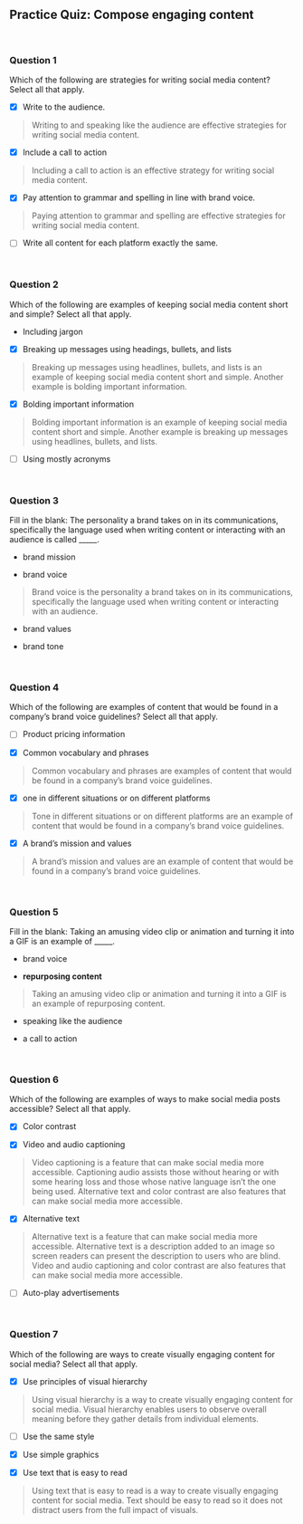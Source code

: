 ## Practice Quiz: Compose engaging content

<br>

### Question 1

Which of the following are strategies for writing social media content? Select all that apply.

+ [x] Write to the audience.

> Writing to and speaking like the audience are effective strategies for writing social media content.

+ [x] Include a call to action

> Including a call to action is an effective strategy for writing social media content.

+ [x] Pay attention to grammar and spelling in line with brand voice.

> Paying attention to grammar and spelling are effective strategies for writing social media content.

+ [ ] Write all content for each platform exactly the same.

<br>

### Question 2

Which of the following are examples of keeping social media content short and simple? Select all that apply.

+ Including jargon

+ [x] Breaking up messages using headings, bullets, and lists

> Breaking up messages using headlines, bullets, and lists is an example of keeping social media content short and simple. Another example is bolding important information.

+ [x] Bolding important information

> Bolding important information is an example of keeping social media content short and simple. Another example is breaking up messages using headlines, bullets, and lists.

+ [ ] Using mostly acronyms

<br>

### Question 3

Fill in the blank: The personality a brand takes on in its communications, specifically the language used when writing content or interacting with an audience is called _____.

- brand mission


- brand voice

> Brand voice is the personality a brand takes on in its communications, specifically the language used when writing content or interacting with an audience.


- brand values


- brand tone

<br>

### Question 4

Which of the following are examples of content that would be found in a company’s brand voice guidelines? Select all that apply.

+ [ ] Product pricing information

+ [x] Common vocabulary and phrases

> Common vocabulary and phrases are examples of content that would be found in a company’s brand voice guidelines.

+ [x] one in different situations or on different platforms

> Tone in different situations or on different platforms are an example of content that would be found in a company’s brand voice guidelines.

+ [x] A brand’s mission and values

> A brand’s mission and values are an example of content that would be found in a company’s brand voice guidelines.

<br>

### Question 5

Fill in the blank: Taking an amusing video clip or animation and turning it into a GIF is an example of _____.

- brand voice


- **repurposing content**

> Taking an amusing video clip or animation and turning it into a GIF is an example of repurposing content.


- speaking like the audience


- a call to action

<br>

### Question 6

Which of the following are examples of ways to make social media posts accessible? Select all that apply.

+ [x] Color contrast

+ [x] Video and audio captioning

> Video captioning is a feature that can make social media more accessible. Captioning audio assists those without hearing or with some hearing loss and those whose native language isn’t the one being used. Alternative text and color contrast are also features that can make social media more accessible.

+ [x] Alternative text

> Alternative text is a feature that can make social media more accessible. Alternative text is a description added to an image so screen readers can present the description to users who are blind. Video and audio captioning and color contrast are also features that can make social media more accessible.

+ [ ] Auto-play advertisements

<br>

### Question 7

Which of the following are ways to create visually engaging content for social media? Select all that apply.

+ [x] Use principles of visual hierarchy

> Using visual hierarchy is a way to create visually engaging content for social media. Visual hierarchy enables users to observe overall meaning before they gather details from individual elements.

+ [ ] Use the same style

+ [x] Use simple graphics

+ [x] Use text that is easy to read

> Using text that is easy to read is a way to create visually engaging content for social media. Text should be easy to read so it does not distract users from the full impact of visuals.

